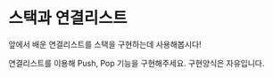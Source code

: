 <h1>스택과 연결리스트</h1>
<p>앞에서 배운 연결리스트를 스택을 구현하는데 사용해봅시다!

연결리스트를 이용해 Push, Pop 기능을 구현해주세요. 구현양식은 자유입니다.

</p>
